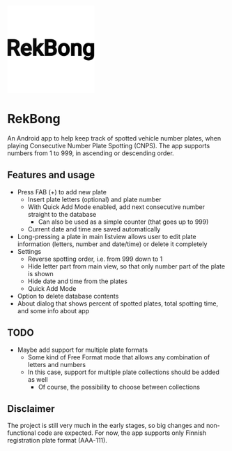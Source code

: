 <p>
  <a href="https://github.com/tyybbi/RekBong">
    <img
      src="https://github.com/tyybbi/RekBong/blob/master/app/src/main/ic_launcher-web.png"
      alt="RekBong" width=200>
  </a>
</p>

# RekBong

An Android app to help keep track of spotted vehicle number plates, when 
playing Consecutive Number Plate Spotting (CNPS). The app supports numbers
from 1 to 999, in ascending or descending order.

## Features and usage

- Press FAB (+) to add new plate
    - Insert plate letters (optional) and plate number
    - With Quick Add Mode enabled, add next consecutive number
      straight to the database
        - Can also be used as a simple counter (that goes up to 999)
    - Current date and time are saved automatically
- Long-pressing a plate in main listview allows user to edit plate
  information (letters, number and date/time) or delete it completely
- Settings
    - Reverse spotting order, i.e. from 999 down to 1
    - Hide letter part from main view, so that only number part of the plate
      is shown
    - Hide date and time from the plates
    - Quick Add Mode
- Option to delete database contents
- About dialog that shows percent of spotted plates, total spotting time, and
  some info about app

## TODO

- Maybe add support for multiple plate formats
    - Some kind of Free Format mode that allows any combination of letters and
      numbers
    - In this case, support for multiple plate collections should be added as well
        - Of course, the possibility to choose between collections

## Disclaimer

The project is still very much in the early stages, so big changes and
non-functional code are expected. For now, the app supports only Finnish
registration plate format (AAA-111).

